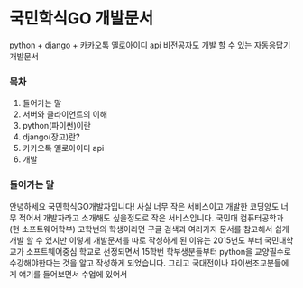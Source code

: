 # 국민학식GO 개발문서

python + django + 카카오톡 옐로아이디 api
비전공자도 개발 할 수 있는 자동응답기 개발문서
### 목차
1. 들어가는 말
2. 서버와 클라이언트의 이해
3. python(파이썬)이란
4. django(장고)란?
5. 카카오톡 옐로아이디 api
6. 개발

### 들어가는 말
 안녕하세요 국민학식GO개발자입니다!
사실 너무 작은 서비스이고 개발한 코딩양도 너무 적어서 개발자라고 소개해도 싶을정도로 작은 서비스입니다.
국민대 컴퓨터공학과(현 소프트웨어학부) 고학번의 학생이라면 구글 검색과 여러가지 문서를 참고해서 쉽게 개발 할 수 있지만
이렇게 개발문서를 따로 작성하게 된 이유는 2015년도 부터 국민대학교가 소프트웨어중심 학교로 선정되면서 15학번 학부생분들부터
python을 교양필수로 수강해야한다는 것을 알고 작성하게 되었습니다. 그리고 국대전이나 파이썬조교분들에게 얘기를 들어보면서
수업에 있어서
    